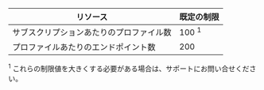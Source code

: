 リソース| 既定の制限
---|---
サブスクリプションあたりのプロファイル数 | 100 <sup>1</sup>
プロファイルあたりのエンドポイント数| 200

<sup>1</sup> これらの制限値を大きくする必要がある場合は、サポートにお問い合せください。

<!---HONumber=Nov15_HO1-->